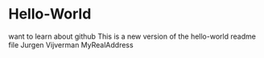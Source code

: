 # Hello-World
want to learn about github
This is a new version of the hello-world readme file
Jurgen Vijverman
MyRealAddress
